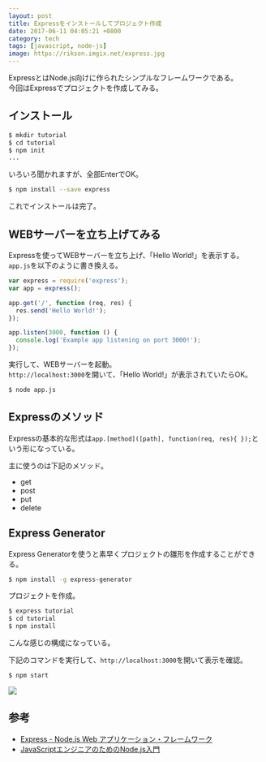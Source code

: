 ```yaml
---
layout: post
title: Expressをインストールしてプロジェクト作成
date: 2017-06-11 04:05:21 +0800
category: tech
tags: [javascript, node-js]
image: https://rikson.imgix.net/express.jpg
---
```

ExpressとはNode.js向けに作られたシンプルなフレームワークである。  
今回はExpressでプロジェクトを作成してみる。

## インストール

```bash
$ mkdir tutorial
$ cd tutorial
$ npm init
... 
```

いろいろ聞かれますが、全部EnterでOK。

```bash
$ npm install --save express 
```

これでインストールは完了。

## WEBサーバーを立ち上げてみる

Expressを使ってWEBサーバーを立ち上げ、「Hello World!」を表示する。  
`app.js`を以下のように書き換える。

```javascript
var express = require('express');
var app = express();

app.get('/', function (req, res) {
  res.send('Hello World!');
});

app.listen(3000, function () {
  console.log('Example app listening on port 3000!');
});
```

実行して、WEBサーバーを起動。  
`http://localhost:3000`を開いて、「Hello World!」が表示されていたらOK。

```bash
$ node app.js 
```

## Expressのメソッド

Expressの基本的な形式は`app.[method]([path], function(req, res){ });`という形になっている。

主に使うのは下記のメソッド。

- get
- post
- put
- delete

## Express Generator

Express Generatorを使うと素早くプロジェクトの雛形を作成することができる。

```bash
$ npm install -g express-generator 
```

プロジェクトを作成。

```bash
$ express tutorial
$ cd tutorial
$ npm install 
```

こんな感じの構成になっている。

下記のコマンドを実行して、`http://localhost:3000`を開いて表示を確認。

```bash
$ npm start 
```

![](https://rikson.imgix.net/cfa4af82a898b512f4e3ab9c7b90367d-e1496920669796.png)

## 参考

- [Express - Node.js Web アプリケーション・フレームワーク](http://expressjs.com/ja/)
- [JavaScriptエンジニアのためのNode.js入門](http://amzn.to/2sGoTUS)

